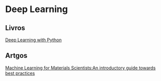 # Deep Learning

## Livros

[Deep Learning with Python](https://livebook.manning.com/book/deep-learning-with-python/about-this-book/0)

## Artgos

[Machine Learning for Materials Scientists:An introductory guide towards best practices](https://s3-eu-west-1.amazonaws.com/itempdf74155353254prod/12249752/Machine_Learning_for_Materials_Scientists__An_Introductory_Guide_Towards_Best_Practices_v1.pdf)

